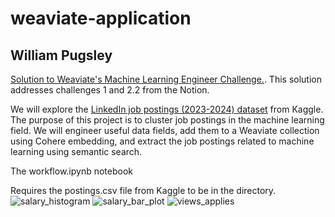 # weaviate-application
## William Pugsley

[Solution to Weaviate's Machine Learning Engineer Challenge.](https://weaviate.notion.site/Machine-Learning-Engineer-Challenge-f3bc639b111a43f0b72d186454b2d288). This solution addresses challenges 1 and 2.2 from the Notion.

We will explore the [LinkedIn job postings (2023-2024) dataset](https://www.kaggle.com/datasets/arshkon/linkedin-job-postings/) from Kaggle. The purpose of this project is to cluster job postings in the machine learning field. We will engineer useful data fields, add them to a Weaviate collection using Cohere embedding, and extract the job postings related to machine learning using semantic search.

The workflow.ipynb notebook 

Requires the postings.csv file from Kaggle to be in the directory.
![salary_histogram](https://github.com/WillPugs/weaviate-application/assets/70442267/3c5313af-bdba-4e0a-b609-94b85db83297)
![salary_bar_plot](https://github.com/WillPugs/weaviate-application/assets/70442267/73288d28-7de8-4c02-9f09-cf22f4304c44)
![views_applies](https://github.com/WillPugs/weaviate-application/assets/70442267/47e3302d-a231-48a3-8b43-1eafb0d246a7)
